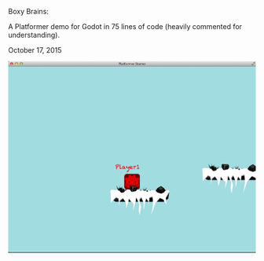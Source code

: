Boxy Brains:

A Platformer demo for Godot in 75 lines of code (heavily commented for understanding).

October 17, 2015

![](platformer.png)
